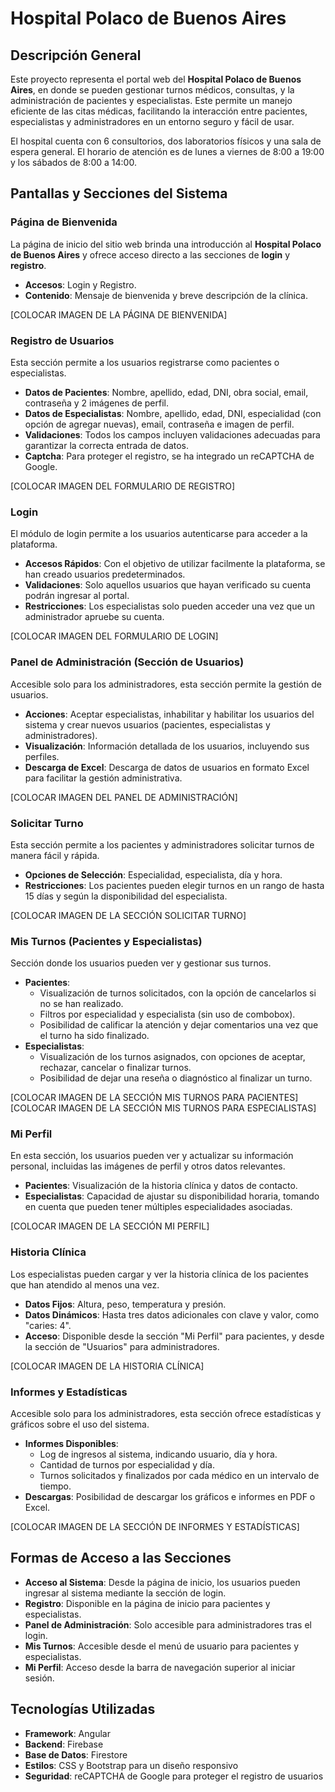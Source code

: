 # Hospital Polaco de Buenos Aires

## Descripción General
Este proyecto representa el portal web del **Hospital Polaco de Buenos Aires**, en donde se pueden gestionar turnos médicos, consultas, y la administración de pacientes y especialistas. Este permite un manejo eficiente de las citas médicas, facilitando la interacción entre pacientes, especialistas y administradores en un entorno seguro y fácil de usar.

El hospital cuenta con 6 consultorios, dos laboratorios físicos y una sala de espera general. El horario de atención es de lunes a viernes de 8:00 a 19:00 y los sábados de 8:00 a 14:00.

## Pantallas y Secciones del Sistema

### Página de Bienvenida
La página de inicio del sitio web brinda una introducción al **Hospital Polaco de Buenos Aires** y ofrece acceso directo a las secciones de **login** y **registro**.
- **Accesos**: Login y Registro.
- **Contenido**: Mensaje de bienvenida y breve descripción de la clínica.

[COLOCAR IMAGEN DE LA PÁGINA DE BIENVENIDA]

### Registro de Usuarios
Esta sección permite a los usuarios registrarse como pacientes o especialistas.
- **Datos de Pacientes**: Nombre, apellido, edad, DNI, obra social, email, contraseña y 2 imágenes de perfil.
- **Datos de Especialistas**: Nombre, apellido, edad, DNI, especialidad (con opción de agregar nuevas), email, contraseña e imagen de perfil.
- **Validaciones**: Todos los campos incluyen validaciones adecuadas para garantizar la correcta entrada de datos.
- **Captcha**: Para proteger el registro, se ha integrado un reCAPTCHA de Google.

[COLOCAR IMAGEN DEL FORMULARIO DE REGISTRO]

### Login
El módulo de login permite a los usuarios autenticarse para acceder a la plataforma.
- **Accesos Rápidos**: Con el objetivo de utilizar facilmente la plataforma, se han creado usuarios predeterminados.
- **Validaciones**: Solo aquellos usuarios que hayan verificado su cuenta podrán ingresar al portal.
- **Restricciones**: Los especialistas solo pueden acceder una vez que un administrador apruebe su cuenta.

[COLOCAR IMAGEN DEL FORMULARIO DE LOGIN]

### Panel de Administración (Sección de Usuarios)
Accesible solo para los administradores, esta sección permite la gestión de usuarios.
- **Acciones**: Aceptar especialistas, inhabilitar y habilitar los usuarios del sistema y crear nuevos usuarios (pacientes, especialistas y administradores).
- **Visualización**: Información detallada de los usuarios, incluyendo sus perfiles.
- **Descarga de Excel**: Descarga de datos de usuarios en formato Excel para facilitar la gestión administrativa.

[COLOCAR IMAGEN DEL PANEL DE ADMINISTRACIÓN]

### Solicitar Turno
Esta sección permite a los pacientes y administradores solicitar turnos de manera fácil y rápida.
- **Opciones de Selección**: Especialidad, especialista, día y hora.
- **Restricciones**: Los pacientes pueden elegir turnos en un rango de hasta 15 días y según la disponibilidad del especialista.

[COLOCAR IMAGEN DE LA SECCIÓN SOLICITAR TURNO]

### Mis Turnos (Pacientes y Especialistas)
Sección donde los usuarios pueden ver y gestionar sus turnos.
- **Pacientes**:
  - Visualización de turnos solicitados, con la opción de cancelarlos si no se han realizado.
  - Filtros por especialidad y especialista (sin uso de combobox).
  - Posibilidad de calificar la atención y dejar comentarios una vez que el turno ha sido finalizado.
- **Especialistas**:
  - Visualización de los turnos asignados, con opciones de aceptar, rechazar, cancelar o finalizar turnos.
  - Posibilidad de dejar una reseña o diagnóstico al finalizar un turno.

[COLOCAR IMAGEN DE LA SECCIÓN MIS TURNOS PARA PACIENTES]
[COLOCAR IMAGEN DE LA SECCIÓN MIS TURNOS PARA ESPECIALISTAS]

### Mi Perfil
En esta sección, los usuarios pueden ver y actualizar su información personal, incluidas las imágenes de perfil y otros datos relevantes.
- **Pacientes**: Visualización de la historia clínica y datos de contacto.
- **Especialistas**: Capacidad de ajustar su disponibilidad horaria, tomando en cuenta que pueden tener múltiples especialidades asociadas.

[COLOCAR IMAGEN DE LA SECCIÓN MI PERFIL]

### Historia Clínica
Los especialistas pueden cargar y ver la historia clínica de los pacientes que han atendido al menos una vez.
- **Datos Fijos**: Altura, peso, temperatura y presión.
- **Datos Dinámicos**: Hasta tres datos adicionales con clave y valor, como "caries: 4".
- **Acceso**: Disponible desde la sección "Mi Perfil" para pacientes, y desde la sección de "Usuarios" para administradores.

[COLOCAR IMAGEN DE LA HISTORIA CLÍNICA]

### Informes y Estadísticas
Accesible solo para los administradores, esta sección ofrece estadísticas y gráficos sobre el uso del sistema.
- **Informes Disponibles**:
  - Log de ingresos al sistema, indicando usuario, día y hora.
  - Cantidad de turnos por especialidad y día.
  - Turnos solicitados y finalizados por cada médico en un intervalo de tiempo.
- **Descargas**: Posibilidad de descargar los gráficos e informes en PDF o Excel.

[COLOCAR IMAGEN DE LA SECCIÓN DE INFORMES Y ESTADÍSTICAS]

## Formas de Acceso a las Secciones
- **Acceso al Sistema**: Desde la página de inicio, los usuarios pueden ingresar al sistema mediante la sección de login.
- **Registro**: Disponible en la página de inicio para pacientes y especialistas.
- **Panel de Administración**: Solo accesible para administradores tras el login.
- **Mis Turnos**: Accesible desde el menú de usuario para pacientes y especialistas.
- **Mi Perfil**: Acceso desde la barra de navegación superior al iniciar sesión.

## Tecnologías Utilizadas
- **Framework**: Angular
- **Backend**: Firebase
- **Base de Datos**: Firestore
- **Estilos**: CSS y Bootstrap para un diseño responsivo
- **Seguridad**: reCAPTCHA de Google para proteger el registro de usuarios